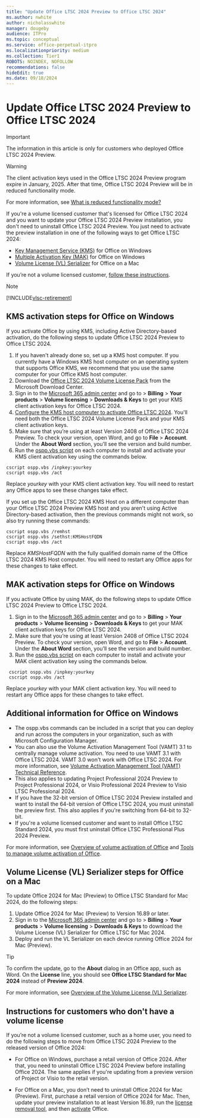 ```yaml
---
title: "Update Office LTSC 2024 Preview to Office LTSC 2024"
ms.author: nwhite
author: nicholasswhite
manager: dougeby
audience: ITPro
ms.topic: conceptual
ms.service: office-perpetual-itpro
ms.localizationpriority: medium
ms.collection: Tier1
ROBOTS: NOINDEX, NOFOLLOW
recommendations: false
hideEdit: true
ms.date: 09/18/2024
---
```


# Update Office LTSC 2024 Preview to Office LTSC 2024

> [!IMPORTANT]
> The information in this article is only for customers who deployed Office LTSC 2024 Preview.

> [!WARNING]
> The client activation keys used in the Office LTSC 2024 Preview program expire in January, 2025. After that time, Office LTSC 2024 Preview will be in reduced functionality mode. 
>
> For more information, see [What is reduced functionality mode?](/microsoft-365-apps/licensing-activation/overview-licensing-activation-microsoft-365-apps#what-is-reduced-functionality-mode)

If you're a volume licensed customer that's licensed for Office LTSC 2024 and you want to update your Office LTSC 2024 Preview installation, you don't need to uninstall Office LTSC 2024 Preview. You just need to activate the preview installation in one of the following ways to get Office LTSC 2024:

- [Key Management Service (KMS)](#kms-activation-steps-for-office-on-windows) for Office on Windows
- [Multiple Activation Key (MAK)](#mak-activation-steps-for-office-on-windows) for Office on Windows
- [Volume License (VL) Serializer](#volume-license-vl-serializer-steps-for-office-on-a-mac) for Office on a Mac

If you’re not a volume licensed customer, [follow these instructions](#instructions-for-customers-who-dont-have-a-volume-license).

> [!NOTE]
> [!INCLUDE[vlsc-retirement](../../includes/vlsc-retired.md)]

## KMS activation steps for Office on Windows

If you activate Office by using KMS, including Active Directory-based activation, do the following steps to update Office LTSC 2024 Preview to Office LTSC 2024.

1. If you haven't already done so, set up a KMS host computer. If you currently have a Windows KMS host computer on an operating system that supports Office KMS, we recommend that you use the same computer for your Office KMS host computer.
2. Download the [Office LTSC 2024 Volume License Pack](https://www.microsoft.com/download/details.aspx?familyid=9f5da26b-1a3a-472f-a260-a02ad216811e) from the Microsoft Download Center.
3. Sign in to the [Microsoft 365 admin center](https://admin.microsoft.com/) and go to > **Billing** > **Your products** > **Volume licensing** > **Downloads & Keys** to get your KMS client activation keys for Office LTSC 2024.
4. [Configure the KMS host computer to activate Office LTSC 2024](../../volume-license-activation/configure-a-kms-host-computer-for-office.md). You'll need both the Office LTSC 2024 Volume License Pack and your KMS client activation keys.
5. Make sure that you’re using at least Version 2408 of Office LTSC 2024 Preview. To check your version, open Word, and go to **File** > **Account**. Under the **About Word** section, you’ll see the version and build number.
6. Run the [ospp.vbs script](../../volume-license-activation/tools-to-manage-volume-activation-of-office.md#the-osppvbs-script) on each computer to install and activate your KMS client activation key using the commands below.

```console
cscript ospp.vbs /inpkey:yourkey
cscript ospp.vbs /act
```
Replace *yourkey* with your KMS client activation key. You will need to restart any Office apps to see these changes take effect.

If you set up the Office LTSC 2024 KMS Host on a different computer than your Office LTSC 2024 Preview KMS host and you aren't using Active Directory-based activation, then the previous commands might not work, so also try running these commands:

```console
cscript ospp.vbs /remhst
cscript ospp.vbs /sethst:KMSHostFQDN
cscript ospp.vbs /act
```
Replace *KMSHostFQDN* with the fully qualified domain name of the Office LTSC 2024 KMS Host computer. You will need to restart any Office apps for these changes to take effect.

## MAK activation steps for Office on Windows

If you activate Office by using MAK, do the following steps to update Office LTSC 2024 Preview to Office LTSC 2024.

1. Sign in to the [Microsoft 365 admin center](https://admin.microsoft.com/) and go to > **Billing** > **Your products** > **Volume licensing** > **Downloads & Keys** to get your MAK client activation keys for Office LTSC 2024.
2. Make sure that you’re using at least Version 2408 of Office LTSC 2024 Preview. To check your version, open Word, and go to **File** > **Account**. Under the **About Word** section, you’ll see the version and build number.
3. Run the [ospp.vbs script](../../volume-license-activation/tools-to-manage-volume-activation-of-office.md#the-osppvbs-script) on each computer to install and activate your MAK client activation key using the commands below.

```console
 cscript ospp.vbs /inpkey:yourkey
 cscript ospp.vbs /act
```
Replace *yourkey* with your MAK client activation key. You will need to restart any Office apps for these changes to take effect.

## Additional information for Office on Windows

- The ospp.vbs commands can be included in a script that you can deploy and run across the computers in your organization, such as with Microsoft Configuration Manager.
- You can also use the Volume Activation Management Tool (VAMT) 3.1 to centrally manage volume activation. You need to use VAMT 3.1 with Office LTSC 2024. VAMT 3.0 won't work with Office LTSC 2024. For more information, see [Volume Activation Management Tool (VAMT) Technical Reference](/windows/deployment/volume-activation/volume-activation-management-tool).
- This also applies to updating Project Professional 2024 Preview to Project Professional 2024, or Visio Professional 2024 Preview to Visio LTSC Professional 2024.
- If you have the 32-bit version of Office LTSC 2024 Preview installed and want to install the 64-bit version of Office LTSC 2024, you must uninstall the preview first. This also applies if you're switching from 64-bit to 32-bit.
- If you're a volume licensed customer and want to install Office LTSC Standard 2024, you must first uninstall Office LTSC Professional Plus 2024 Preview.

For more information, see [Overview of volume activation of Office](../../volume-license-activation/plan-volume-activation-of-office.md) and [Tools to manage volume activation of Office](../../volume-license-activation/tools-to-manage-volume-activation-of-office.md).

## Volume License (VL) Serializer steps for Office on a Mac

To update Office 2024 for Mac (Preview) to Office LTSC Standard for Mac 2024, do the following steps:

1. Update Office 2024 for Mac (Preview) to Version 16.89 or later.
2. Sign in to the [Microsoft 365 admin center](https://admin.microsoft.com/) and go to > **Billing** > **Your products** > **Volume licensing** > **Downloads & Keys**  to download the Volume License (VL) Serializer for Office LTSC for Mac 2024.
3. Deploy and run the VL Serializer on each device running Office 2024 for Mac (Preview).

> [!TIP]
> To confirm the update, go to the **About** dialog in an Office app, such as Word. On the **License** line, you should see **Office LTSC Standard for Mac 2024** instead of **Preview 2024**.

For more information, see [Overview of the Volume License (VL) Serializer](../../../microsoft-365-apps/mac/volume-license-serializer.md).

## Instructions for customers who don't have a volume license

If you’re not a volume licensed customer, such as a home user, you need to do the following steps to move from Office LTSC 2024 Preview to the released version of Office 2024:

- For Office on Windows, purchase a retail version of Office 2024. After that, you need to uninstall Office LTSC 2024 Preview before installing Office 2024. The same applies if you're updating from a preview version of Project or Visio to the retail version.

- For Office on a Mac, you don’t need to uninstall Office 2024 for Mac (Preview). First, purchase a retail version of Office 2024 for Mac. Then, update your preview installation to at least Version 16.89, run the [license removal tool](https://support.microsoft.com/office/b032c0f6-a431-4dad-83a9-6b727c03b193), and then [activate](https://support.microsoft.com/office/7f6646b1-bb14-422a-9ad4-a53410fcefb2) Office.